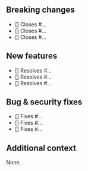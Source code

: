 ## Breaking changes

- [] Closes #...
- [] Closes #...
- [] Closes #...

## New features

- [] Resolves #...
- [] Resolves #...
- [] Resolves #...

## Bug & security fixes

- [] Fixes #...
- [] Fixes #...
- [] Fixes #...

## Additional context

None.
